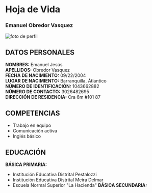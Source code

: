 # Hoja de Vida
### **Emanuel Obredor Vasquez** ###

![foto de perfil](https://avatars.githubusercontent.com/u/110873019?s=400&u=a0a82670a17ec6d520bbc36f614fd9a8fb421e0b&v=)
## DATOS PERSONALES ##
**NOMBRES:** Emanuel Jesús  
**APELLIDOS:** Obredor Vasquez  
**FECHA DE NACIMIENTO:** 09/22/2004  
**LUGAR DE NACIMIENTO:** Barranquilla, Átlantico  
**NÚMERO DE IDENTIFICACIÓN:** 1043662882  
**NÚMERO DE CONTACTO:** 3026482695  
**DIRECCIÓN DE RESIDENCIA:** Cra 6m #101 87  
## COMPETENCIAS ##
- Trabajo en equipo
- Comunicación activa
- Inglés básico
## EDUCACIÓN ##
**BÁSICA PRIMARIA:**
- Institución Educativa Distrital Pestalozzi
- Institución Educativa Distrital Meira Delmar
- Escuela Normal Superior "La Hacienda"
**BÁSICA SECUNDARIA:**
